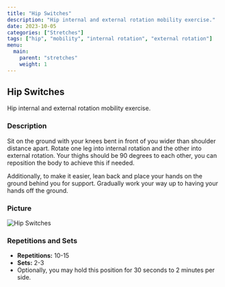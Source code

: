 ```yaml
---
title: "Hip Switches"
description: "Hip internal and external rotation mobility exercise."
date: 2023-10-05
categories: ["Stretches"]
tags: ["hip", "mobility", "internal rotation", "external rotation"]
menu:
  main:
    parent: "stretches"
    weight: 1
---
```


## Hip Switches

Hip internal and external rotation mobility exercise.

### Description

Sit on the ground with your knees bent in front of you wider than shoulder distance apart. Rotate one leg into internal rotation and the other into external rotation. Your thighs should be 90 degrees to each other, you can reposition the body to achieve this if needed.

Additionally, to make it easier, lean back and place your hands on the ground behind you for support. Gradually work your way up to having your hands off the ground.

### Picture

![Hip Switches](path/to/your/image.jpg)

### Repetitions and Sets

- **Repetitions:** 10-15
- **Sets:** 2-3
- Optionally, you may hold this position for 30 seconds to 2 minutes per side.
